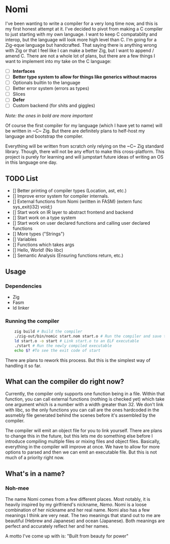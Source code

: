 # Nomi

I've been wanting to write a compiler for a very long time now, and this is my
first honest attempt at it. I've decided to pivot from making a C compiler to just
starting with my own language. I want to keep C compatablity and interop, but the
language will look more high level than C. I'm going for a Zig-eque language but
handcrafted. That saying there is anything wrong with Zig or that I feel like I
can make a better Zig, but I want to append / amend C. There are not a whole lot
of plans, but there are a few things I want to implement into my take on the C language:

- [ ] **Interfaces**
- [ ] **Better type system to allow for things like generics without macros**
- [ ] Optionals builtin to the language
- [ ] Better error system (errors as types)
- [ ] Slices
- [ ] **Defer**
- [ ] Custom backend (for shits and giggles)

*Note: the ones in bold are more important*

Of course the first compiler for my language (which I have yet to name) will be 
written in ~C~ Zig. But there are definitely plans to helf-host my language and bootstrap
the compiler.

Everything will be written from scratch only relying on the ~C~ Zig standard library.
Though, there will not be any effort to make this cross-platform. This project is
purely for learning and will jumpstart future ideas of writing an OS in this
language one day.

## TODO List

- [] Better printing of compiler types (Location, ast, etc.)
- [] Improve error system for compiler internals.
- [] External functions from Nomi (written in FASM) (extern func sys_exit(i32) void;)
- [] Start work on IR layer to abstract frontend and backend
- [] Start work on a type system
- [] Start work on user declared functions and calling user declared functions
- [] More types ("Strings")
- [] Variables
- [] Functions which takes args
- [] Hello, World! (No libc)
- [] Semantic Analysis (Ensuring functions return, etc.)


## Usage

### Dependencies

- Zig
- Fasm
- ld linker

### Running the compiler

```bash
    zig build # Build the compiler
    ./zig-out/bin/nomic start.nom start.o # Run the compiler and save the object file in start.o
    ld start.o -o start # Link start.o to an ELF executable
    ./start # Run the newly compiled executable
    echo $? #To see the exit code of start
```

There are plans to rework this process. But this is the simplest way of handling
it so far.

## What can the compiler do right now?

Currently, the compiler only supports one function being in a file. Within that
function, you can call external functions (nothing is checked yet) which take one
argument which is a number with a width greater than 32. We don't link with libc,
so the only functions you can call are the ones hardcoded in the assmebly file
generated behind the scenes before it's assembled by the compiler.

The compiler will emit an object file for you to link yourself. There are plans
to change this in the future, but this lets me do something else before I introduce
compiling multiple files or mixing files and object files. Basically, everything
in the compiler will improve at once. We have to allow for more options to parsed
and then we can emit an executable file. But this is not much of a priority right now.

## What's in a name?

### Noh-mee

The name Nomi comes from a few different places. Most notably, it is heavily
inspired by my girlfriend's nickname, _Nemo_. Nomi is a loose combination of her
nickname and her real name. Nomi also has a few meanings I think are very neat.
The two meanings that stand out to me are beautiful (Hebrew and Japanese) and ocean (Japanese).
Both meanings are perfect and accurately reflect her and her names.

A motto I've come up with is: "Built from beauty for power"

